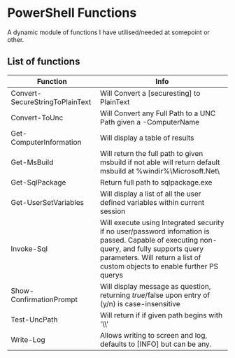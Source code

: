 # PowerShell Functions
A dynamic module of functions I have utilised/needed at somepoint or other.

## List of functions

| Function                        | Info                                                                                                                                                                                                                   |
| ------------------------------- | ---------------------------------------------------------------------------------------------------------------------------------------------------------------------------------------------------------------------- |
| Convert-SecureStringToPlainText | Will Convert a [securesting] to PlainText                                                                                                                                                                              |
| Convert-ToUnc                   | Will Convert any Full Path to a UNC Path given a -ComputerName                                                                                                                                                         |
| Get-ComputerInformation         | Will display a table of results                                                                                                                                                                                        |
| Get-MsBuild                     | Will return the full path to given msbuild if not able will return default msbuild at %windir%\Microsoft.Net\                                                                                                          |
| Get-SqlPackage                  | Return full path to sqlpackage.exe                                                                                                                                                                                     |
| Get-UserSetVariables            | Will display a list of all the user defined variables within current session                                                                                                                                           |
| Invoke-Sql                      | Will execute using Integrated security if no user/password infomation is passed. Capable of executing non-query, and fully supports query parameters. Will return a list of custom objects to enable further PS querys |
| Show-ConfirmationPrompt         | Will display message as question, returning $true/$false upon entry of (y/n) is case-insensitive                                                                                                                       |
| Test-UncPath                    | Will return if if given path begins with '\\\\'                                                                                                                                                                        |
| Write-Log                       | Allows writing to screen and log, defaults to [INFO] but can be any.                                                                                                                                                   |